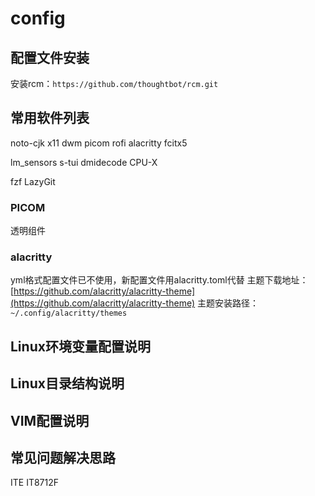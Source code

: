 # config
## 配置文件安装
安装rcm：`https://github.com/thoughtbot/rcm.git`
## 常用软件列表
noto-cjk
x11
dwm
picom
rofi
alacritty
fcitx5

lm_sensors
s-tui
dmidecode
CPU-X

fzf
LazyGit

### PICOM
透明组件

### alacritty
yml格式配置文件已不使用，新配置文件用alacritty.toml代替
主题下载地址：
[https://github.com/alacritty/alacritty-theme](https://github.com/alacritty/alacritty-theme)
主题安装路径：
`~/.config/alacritty/themes`

## Linux环境变量配置说明

## Linux目录结构说明

## VIM配置说明

## 常见问题解决思路
ITE IT8712F
